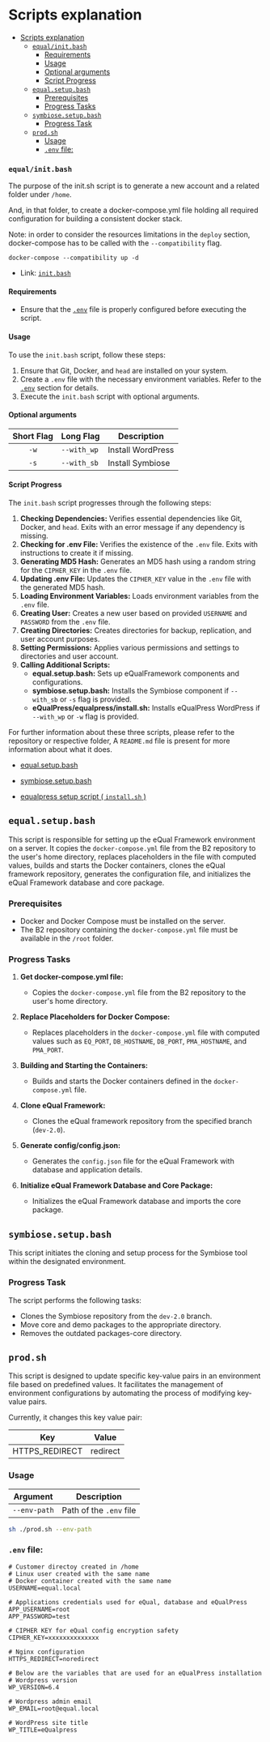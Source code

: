 # Scripts explanation

<!-- TOC -->
* [Scripts explanation](#scripts-explanation)
    * [``equal/init.bash``](#equalinitbash)
      * [Requirements](#requirements)
      * [Usage](#usage)
      * [Optional arguments](#optional-arguments)
      * [Script Progress](#script-progress)
  * [``equal.setup.bash``](#equalsetupbash)
    * [Prerequisites](#prerequisites)
    * [Progress Tasks](#progress-tasks)
  * [``symbiose.setup.bash``](#symbiosesetupbash)
    * [Progress Task](#progress-task)
  * [``prod.sh``](#prodsh)
    * [Usage](#usage-1)
    * [`.env` file:](#env-file)
      <!-- TOC -->

### ``equal/init.bash``

The purpose of the init.sh script is to generate a new account and a related folder under `/home`.

And, in that folder, to create a docker-compose.yml file holding all required configuration for building a consistent docker stack.



Note: in order to consider the resources limitations in the `deploy` section, docker-compose has to be called with the `--compatibility` flag.

`docker-compose --compatibility up -d`



- Link: [``init.bash``](https://github.com/yesbabylon/b2/blob/master/equal/init.bash)

#### Requirements

- Ensure that the [``.env``](#env-file) file is properly configured before executing the script.

#### Usage

To use the `init.bash` script, follow these steps:

1. Ensure that Git, Docker, and `head` are installed on your system.
2. Create a `.env` file with the necessary environment variables. Refer to the [``.env``](#env-file) section for
   details.
3. Execute the `init.bash` script with optional arguments.

#### Optional arguments

| Short Flag | Long Flag   | Description       |
|:----------:|-------------|-------------------|
|    `-w`    | `--with_wp` | Install WordPress |
|    `-s`    | `--with_sb` | Install Symbiose  |

#### Script Progress

The `init.bash` script progresses through the following steps:

1. **Checking Dependencies:** Verifies essential dependencies like Git, Docker, and `head`. Exits with an error message
   if any dependency is missing.
2. **Checking for .env File:** Verifies the existence of the `.env` file.
   Exits with instructions to create it if missing.
3. **Generating MD5 Hash:** Generates an MD5 hash using a random string for the `CIPHER_KEY` in the `.env` file.
4. **Updating .env File:** Updates the `CIPHER_KEY` value in the `.env` file with the generated MD5 hash.
5. **Loading Environment Variables:** Loads environment variables from the `.env` file.
6. **Creating User:** Creates a new user based on provided `USERNAME` and `PASSWORD` from the `.env` file.
7. **Creating Directories:** Creates directories for backup, replication, and user account purposes.
8. **Setting Permissions:** Applies various permissions and settings to directories and user account.
9. **Calling Additional Scripts:**
    - **equal.setup.bash:** Sets up eQualFramework components and configurations.
    - **symbiose.setup.bash:** Installs the Symbiose component if `--with_sb` or `-s` flag is provided.
    - **eQualPress/equalpress/install.sh:** Installs eQualPress WordPress if `--with_wp` or `-w` flag is provided.

For further information about these three scripts, please refer to the repository or respective folder,
A ``README.md`` file is present for more information about what it does.

- [equal.setup.bash](https://github.com/yesbabylon/b2/blob/master/equal/equal.setup.bash)

- [symbiose.setup.bash](https://github.com/yesbabylon/b2/blob/master/equal/symbiose.setup.bash)

- [equalpress setup script ( ``install.sh`` )](https://github.com/eQualPress/equalpress/blob/main/install.sh)

    

## ``equal.setup.bash``

This script is responsible for setting up the eQual Framework environment on a server.
It copies the `docker-compose.yml` file from the B2 repository to the user's home directory,
replaces placeholders in the file with computed values,
builds and starts the Docker containers, clones the eQual framework repository,
generates the configuration file, and initializes the eQual Framework database and core package.

### Prerequisites

- Docker and Docker Compose must be installed on the server.
- The B2 repository containing the `docker-compose.yml` file must be available in the `/root` folder.

### Progress Tasks

1. **Get docker-compose.yml file:**
    - Copies the `docker-compose.yml` file from the B2 repository to the user's home directory.

2. **Replace Placeholders for Docker Compose:**
    - Replaces placeholders in the `docker-compose.yml` file with computed values such
      as `EQ_PORT`, `DB_HOSTNAME`, `DB_PORT`, `PMA_HOSTNAME`, and `PMA_PORT`.

3. **Building and Starting the Containers:**
    - Builds and starts the Docker containers defined in the `docker-compose.yml` file.

4. **Clone eQual Framework:**
    - Clones the eQual framework repository from the specified branch (`dev-2.0`).

5. **Generate config/config.json:**
    - Generates the `config.json` file for the eQual Framework with database and application details.

6. **Initialize eQual Framework Database and Core Package:**
    - Initializes the eQual Framework database and imports the core package.

## ``symbiose.setup.bash``

This script initiates the cloning and setup process for the Symbiose tool within the designated environment.

### Progress Task

The script performs the following tasks:

- Clones the Symbiose repository from the ``dev-2.0`` branch.
- Move core and demo packages to the appropriate directory.
- Removes the outdated packages-core directory.

## ``prod.sh``

This script is designed to update specific key-value pairs in an environment file based on predefined values.
It facilitates the management of environment configurations by automating the process of modifying key-value pairs.

Currently, it changes this key value pair:

| Key            | Value    |
|----------------|----------|
| HTTPS_REDIRECT | redirect |

### Usage

| Argument       | Description               |
|----------------|---------------------------|
| ``--env-path`` | Path of the ``.env`` file |

```bash
sh ./prod.sh --env-path 
```

### `.env` file:

```env
# Customer directoy created in /home
# Linux user created with the same name
# Docker container created with the same name
USERNAME=equal.local

# Applications credentials used for eQual, database and eQualPress
APP_USERNAME=root
APP_PASSWORD=test

# CIPHER KEY for eQual config encryption safety
CIPHER_KEY=xxxxxxxxxxxxxx

# Nginx configuration
HTTPS_REDIRECT=noredirect

# Below are the variables that are used for an eQualPress installation
# Wordpress version
WP_VERSION=6.4

# Wordpress admin email
WP_EMAIL=root@equal.local

# WordPress site title
WP_TITLE=eQualpress
```
